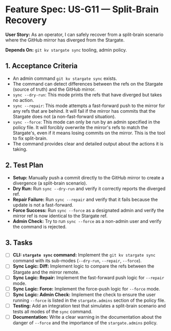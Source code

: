 # Feature Spec: US-G11 — Split-Brain Recovery

**User Story:** As an operator, I can safely recover from a split-brain scenario where the GitHub mirror has diverged from the Stargate.

**Depends On:** `git kv stargate sync` tooling, admin policy.

## 1. Acceptance Criteria

- An admin command `git kv stargate sync` exists.
- The command can detect differences between the refs on the Stargate (source of truth) and the GitHub mirror.
- `sync --dry-run`: This mode prints the refs that have diverged but takes no action.
- `sync --repair`: This mode attempts a fast-forward push to the mirror for any refs that are behind. It will fail if the mirror has commits that the Stargate does not (a non-fast-forward situation).
- `sync --force`: This mode can only be run by an admin specified in the policy file. It will forcibly overwrite the mirror's refs to match the Stargate's, even if it means losing commits on the mirror. This is the tool to fix split-brain.
- The command provides clear and detailed output about the actions it is taking.

## 2. Test Plan

- **Setup:** Manually push a commit directly to the GitHub mirror to create a divergence (a split-brain scenario).
- **Dry Run:** Run `sync --dry-run` and verify it correctly reports the diverged ref.
- **Repair Failure:** Run `sync --repair` and verify that it fails because the update is not a fast-forward.
- **Force Success:** Run `sync --force` as a designated admin and verify the mirror ref is now identical to the Stargate ref.
- **Admin Check:** Try to run `sync --force` as a non-admin user and verify the command is rejected.

## 3. Tasks

- [ ] **CLI: `stargate sync` command:** Implement the `git kv stargate sync` command with its sub-modes (`--dry-run`, `--repair`, `--force`).
- [ ] **Sync Logic: Diff:** Implement logic to compare the refs between the Stargate and the mirror remote.
- [ ] **Sync Logic: Repair:** Implement the fast-forward push logic for `--repair` mode.
- [ ] **Sync Logic: Force:** Implement the force-push logic for `--force` mode.
- [ ] **Sync Logic: Admin Check:** Implement the check to ensure the user running `--force` is listed in the `stargate.admins` section of the policy file.
- [ ] **Testing:** Add an integration test that simulates a split-brain scenario and tests all modes of the `sync` command.
- [ ] **Documentation:** Write a clear warning in the documentation about the danger of `--force` and the importance of the `stargate.admins` policy.
